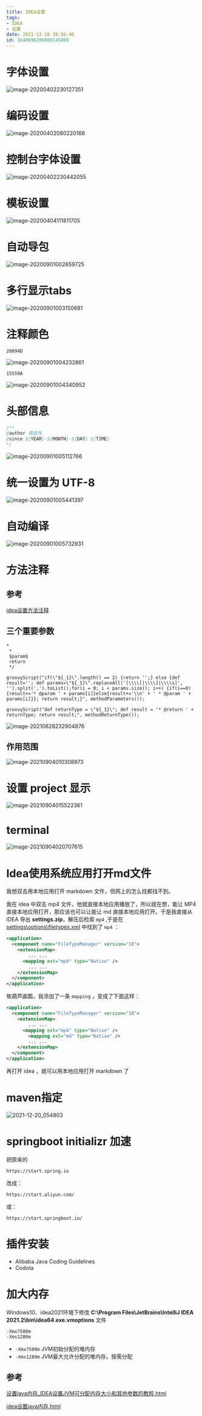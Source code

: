 ```yaml
---
title: IDEA设置
tags: 
- IDEA
- 设置
date: 2021-12-28 20:56:46
id: 1640696206808145800
---
```





# 字体设置

![image-20200402230127351](assets/image/image-20200402230127351.png)

# 编码设置

![image-20200402080220166](assets/image/image-20200402080220166.png)

# 控制台字体设置

![image-20200402230442055](assets/image/image-20200402230442055.png)

# 模板设置

![image-20200404111811705](assets/image/image-20200404111811705.png)

# 自动导包

![image-20200901002659725](assets/image/image-20200901002659725.png)

# 多行显示tabs

![image-20200901003150681](assets/image/image-20200901003150681.png)

# 注释颜色

```
20894D
```

![image-20200901004232861](assets/image/image-20200901004232861.png)

```
15559A
```

![image-20200901004340952](assets/image/image-20200901004340952.png)

# 头部信息

```java
/** 
@author 禤成伟
@since ${YEAR}-${MONTH}-${DAY} ${TIME}
*/
```

![image-20200901005112766](assets/image/image-20200901005112766.png)

# 统一设置为 UTF-8

![image-20200901005441397](assets/image/image-20200901005441397.png)

# 自动编译

![image-20200901005732931](assets/image/image-20200901005732931.png)



# 方法注释

## 参考

 [idea设置方法注释](assets\references\idea设置方法注释.html) 

## 三个重要参数

```
* 
 * 
 $param$
 return
 */
```

```
groovyScript("if(\"${_1}\".length() == 2) {return '';} else {def result=''; def params=\"${_1}\".replaceAll('[\\\\[|\\\\]|\\\\s]', '').split(',').toList();for(i = 0; i < params.size(); i++) {if(i==0){result+='* @param ' + params[i]}else{result+='\\n' + ' * @param ' + params[i]}}; return result;}", methodParameters());
```

```
groovyScript("def returnType = \"${_1}\"; def result = '* @return ' + returnType; return result;", methodReturnType());
```

![image-20210628232904876](assets/image/image-20210628232904876.png)

## 作用范围

![image-20210904010308973](assets/image/image-20210904010308973.png)

# 设置 project 显示

![image-20210904015522361](assets/image/image-20210904015522361.png)

# terminal

![image-20210904020707615](assets/image/image-20210904020707615.png)



# Idea使用系统应用打开md文件

我想双击用本地应用打开 markdown 文件，但网上的怎么找都找不到。

我在 idea 中双击 mp4 文件，他就直接本地应用播放了，所以就在想，能让 MP4 直接本地应用打开，那应该也可以让能让 md 直接本地应用打开。于是我直接从 IDEA 导出  **settings.zip**，解压后检索 `mp4` ,于是在   [settings\options\filetypes.xml](assets\data\filetypes.xml) 中找到了  `mp4`  ：

```xml
<application>
  <component name="FileTypeManager" version="18">
    <extensionMap>
        ... ...
      <mapping ext="mp4" type="Native" />
        ... ...
    </extensionMap>
  </component>
</application>
```

依葫芦画瓢，我添加了一条 `mapping` ，变成了下面这样：

```xml
<application>
  <component name="FileTypeManager" version="18">
    <extensionMap>
        ... ...
      <mapping ext="mp4" type="Native" />
        <mapping ext="md" type="Native" />
        ... ...
    </extensionMap>
  </component>
</application>
```

再打开 idea ，就可以用本地应用打开 markdown 了

# maven指定

![2021-12-20_054803](assets/image/2021-12-20_054803-16406964959812.png)

# springboot initializr 加速

把原来的

```
https://start.spring.io
```

改成：

```
https://start.aliyun.com/
```

或：

```
https://start.springboot.io/
```

# 插件安装

- Alibaba Java Coding Guidelines
- Codota

# 加大内存

Windows10、idea2021环境下修改 **C:\Program Files\JetBrains\IntelliJ IDEA 2021.2\bin\idea64.exe.vmoptions** 文件

```
-Xmx7500m
-Xms1280m
```

- `-Xmx7500m` JVM初始分配的堆内存
- `-Xms1280m` JVM最大允许分配的堆内存，按需分配

## 参考

 [设置java内存_IDEA设置JVM可分配内存大小和其他参数的教程.html](assets\references\设置java内存_IDEA设置JVM可分配内存大小和其他参数的教程.html) 

 [idea设置java内存.html](assets\references\idea设置java内存.html) 











